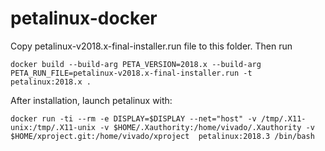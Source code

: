 # petalinux-docker

Copy petalinux-v2018.x-final-installer.run file to this folder. Then run

`docker build --build-arg PETA_VERSION=2018.x --build-arg PETA_RUN_FILE=petalinux-v2018.x-final-installer.run -t petalinux:2018.x .`

After installation, launch petalinux with:

`docker run -ti --rm -e DISPLAY=$DISPLAY --net="host" -v /tmp/.X11-unix:/tmp/.X11-unix -v $HOME/.Xauthority:/home/vivado/.Xauthority -v $HOME/xproject.git:/home/vivado/xproject  petalinux:2018.3 /bin/bash`
